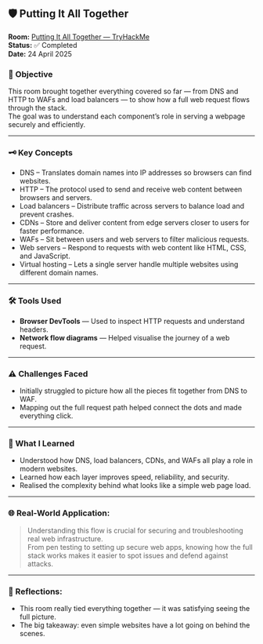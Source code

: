 ## 🛡️ Putting It All Together

**Room:** [Putting It All Together — TryHackMe](https://tryhackme.com/room/puttingitalltogether)  
**Status:** ✅ Completed  
**Date:** 24 April 2025

### 🎯 Objective  
This room brought together everything covered so far — from DNS and HTTP to WAFs and load balancers — to show how a full web request flows through the stack.  
The goal was to understand each component’s role in serving a webpage securely and efficiently.

---

### 🗝️ Key Concepts  
- DNS – Translates domain names into IP addresses so browsers can find websites.  
- HTTP – The protocol used to send and receive web content between browsers and servers.  
- Load balancers – Distribute traffic across servers to balance load and prevent crashes.  
- CDNs – Store and deliver content from edge servers closer to users for faster performance.  
- WAFs – Sit between users and web servers to filter malicious requests.  
- Web servers – Respond to requests with web content like HTML, CSS, and JavaScript.  
- Virtual hosting – Lets a single server handle multiple websites using different domain names.

---

### 🛠️ Tools Used  
- **Browser DevTools** — Used to inspect HTTP requests and understand headers.  
- **Network flow diagrams** — Helped visualise the journey of a web request.

---

### ⚠️ Challenges Faced  
- Initially struggled to picture how all the pieces fit together from DNS to WAF.  
- Mapping out the full request path helped connect the dots and made everything click.

---

### 🧠 What I Learned  
- Understood how DNS, load balancers, CDNs, and WAFs all play a role in modern websites.  
- Learned how each layer improves speed, reliability, and security.  
- Realised the complexity behind what looks like a simple web page load.

---

### 🌐 Real-World Application:  
> Understanding this flow is crucial for securing and troubleshooting real web infrastructure.  
> From pen testing to setting up secure web apps, knowing how the full stack works makes it easier to spot issues and defend against attacks.

---

### 💭 Reflections:  
- This room really tied everything together — it was satisfying seeing the full picture.  
- The big takeaway: even simple websites have a lot going on behind the scenes.
